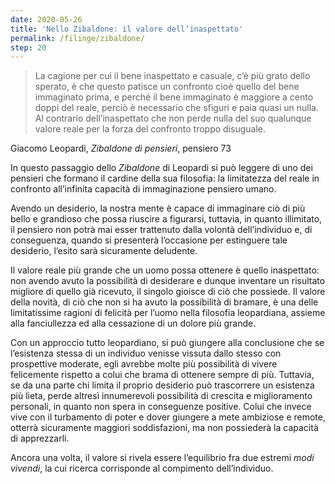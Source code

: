 ```yaml
---
date: 2020-05-26
title: 'Nello Zibaldone: il valore dell’inaspettato'
permalink: /filinge/zibaldone/
step: 20
---
```

> La cagione per cui il bene inaspettato e casuale, c’è più grato dello sperato, è che questo patisce un confronto cioè quello del bene immaginato prima, e perché il bene immaginato è maggiore a cento doppi del reale, perciò è necessario che sfiguri e paia quasi un nulla. Al contrario dell’inaspettato che non perde nulla del suo qualunque valore reale per la forza del confronto troppo disuguale.

<div class='cite'>Giacomo Leopardi, <cite>Zibaldone di pensieri</cite>, pensiero 73
</div>

In questo passaggio dello *Zibaldone* di Leopardi si può leggere di uno dei pensieri che formano il cardine della sua filosofia: la limitatezza del reale in confronto all’infinita capacità di immaginazione pensiero umano.

Avendo un desiderio, la nostra mente è capace di immaginare ciò di più bello e grandioso che possa riuscire a figurarsi, tuttavia, in quanto illimitato, il pensiero non potrà mai esser trattenuto dalla volontà dell’individuo e, di conseguenza, quando si presenterà l’occasione per estinguere tale desiderio, l’esito sarà sicuramente deludente.

Il valore reale più grande che un uomo possa ottenere è quello inaspettato: non avendo avuto la possibilità di desiderare e dunque inventare un risultato migliore di quello già ricevuto, il singolo gioisce di ciò che possiede. Il valore della novità, di ciò che non si ha avuto la possibilità di bramare, è una delle limitatissime ragioni di felicità per l’uomo nella filosofia leopardiana, assieme alla fanciullezza ed alla cessazione di un dolore più grande.

Con un approccio tutto leopardiano, si può giungere alla conclusione che se l’esistenza stessa di un individuo venisse vissuta dallo stesso con prospettive moderate, egli avrebbe molte più possibilità di vivere felicemente rispetto a colui che brama di ottenere sempre di più. Tuttavia, se da una parte chi limita il proprio desiderio può trascorrere un esistenza più lieta, perde altresì innumerevoli possibilità di crescita e miglioramento personali, in quanto non spera in conseguenze positive. Colui che invece vive con il turbamento di poter e dover giungere a mete ambiziose e remote, otterrà sicuramente maggiori soddisfazioni, ma non possiederà la capacità di apprezzarli.

Ancora una volta, il valore si rivela essere l’equilibrio fra due estremi *modi vivendi*, la cui ricerca corrisponde al compimento dell’individuo.

